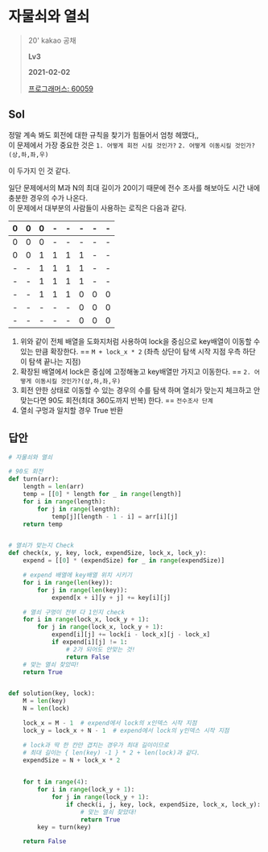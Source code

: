 # 자물쇠와 열쇠
> 20' kakao 공채
>
> **Lv3**
>
> **2021-02-02**
>
> [프로그래머스: 60059](https://programmers.co.kr/learn/courses/30/lessons/60059)


## Sol

정말 계속 봐도 회전에 대한 규칙을 찾기가 힘들어서 엄청 헤맸다,,  
이 문제에서 가장 중요한 것은 `1. 어떻게 회전 시킬 것인가?` `2. 어떻게 이동시킬 것인가?(상,하,좌,우)`
 

이 두가지 인 것 같다.  


일단 문제에서의 M과 N의 최대 길이가 20이기 때문에 전수 조사를 해보아도 시간 내에 충분한 경우의 수가 나온다.  
이 문제에서 대부분의 사람들이 사용하는 로직은 다음과 같다.  

|0|0|0|-|-|-|-|-|
|:---:|:---:|:---:|:---:|:---:|:---:|:---:|:---:|
|0|0|0|-|-|-|-|-|
|0|0|1|1|1|1|-|-|
|-|-|1|1|1|1|-|-|
|-|-|1|1|1|1|-|-|
|-|-|1|1|1|0|0|0|
|-|-|-|-|-|0|0|0|
|-|-|-|-|-|0|0|0|

1. 위와 같이 전체 배열을 도화지처럼 사용하여 lock을 중심으로 key배열이 이동할 수 있는 만큼 확장한다. == `M + lock_x * 2` 
   (좌측 상단이 탐색 시작 지점 우측 하단이 탐색 끝나는 지점)
2. 확장된 배열에서 lock은 중심에 고정해놓고 key배열만 가지고 이동한다. == `2. 어떻게 이동시킬 것인가?(상,하,좌,우)`
3. 회전 안한 상태로 이동할 수 있는 경우의 수를 탐색 하며 열쇠가 맞는지 체크하고 안맞는다면 90도 회전(최대 360도까지 반복) 한다. == `전수조사 단계`
4. 열쇠 구멍과 일치할 경우 True 반환


## 답안 
```python
# 자물쇠와 열쇠

# 90도 회전
def turn(arr):
    length = len(arr)
    temp = [[0] * length for _ in range(length)]
    for i in range(length):
        for j in range(length):
            temp[j][length - 1 - i] = arr[i][j]
    return temp


# 열쇠가 맞는지 Check
def check(x, y, key, lock, expendSize, lock_x, lock_y):
    expend = [[0] * (expendSize) for _ in range(expendSize)]

    # expend 배열에 key배열 위치 시키기
    for i in range(len(key)):
        for j in range(len(key)):
            expend[x + i][y + j] += key[i][j]

    # 열쇠 구멍이 전부 다 1인지 check
    for i in range(lock_x, lock_y + 1):
        for j in range(lock_x, lock_y + 1):
            expend[i][j] += lock[i - lock_x][j - lock_x]
            if expend[i][j] != 1:
                # 2가 되어도 안맞는 것!
                return False
    # 맞는 열쇠 찾았따!
    return True


def solution(key, lock):
    M = len(key)
    N = len(lock)

    lock_x = M - 1  # expend에서 lock의 x인덱스 시작 지점
    lock_y = lock_x + N - 1  # expend에서 lock의 y인덱스 시작 지점

    # lock과 딱 한 칸만 겹치는 경우가 최대 길이이므로
    # 최대 길이는 { len(key) -1 } * 2 + len(lock)과 같다.
    expendSize = N + lock_x * 2 
    

    for t in range(4):
        for i in range(lock_y + 1):
            for j in range(lock_y + 1):
                if check(i, j, key, lock, expendSize, lock_x, lock_y):
                    # 맞는 열쇠 찾았대!
                    return True
        key = turn(key)

    return False
```